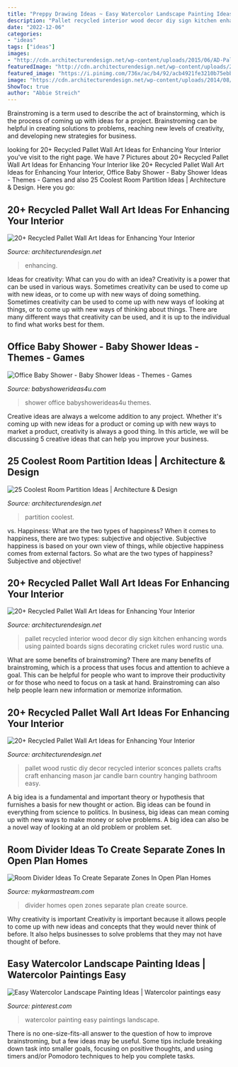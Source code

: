 ```yaml
---
title: "Preppy Drawing Ideas ~ Easy Watercolor Landscape Painting Ideas"
description: "Pallet recycled interior wood decor diy sign kitchen enhancing words using painted boards signs decorating cricket rules word rustic una"
date: "2022-12-06"
categories:
- "ideas"
tags: ["ideas"]
images:
- "http://cdn.architecturendesign.net/wp-content/uploads/2015/06/AD-Pallet-Wall-Art-7.jpg"
featuredImage: "http://cdn.architecturendesign.net/wp-content/uploads/2015/06/AD-Pallet-Wall-Art-16.jpg"
featured_image: "https://i.pinimg.com/736x/ac/b4/92/acb4921fe3210b75ebb9b0202b613bd1.jpg"
image: "https://cdn.architecturendesign.net/wp-content/uploads/2014/08/753.jpg"
ShowToc: true
author: "Abbie Streich"
---
```



Brainstroming is a term used to describe the act of brainstorming, which is the process of coming up with ideas for a project. Brainstroming can be helpful in creating solutions to problems, reaching new levels of creativity, and developing new strategies for business.

	

		
looking for 20+ Recycled Pallet Wall Art Ideas for Enhancing Your Interior you've visit to the right page. We have 7 Pictures about 20+ Recycled Pallet Wall Art Ideas for Enhancing Your Interior like 20+ Recycled Pallet Wall Art Ideas for Enhancing Your Interior, Office Baby Shower - Baby Shower Ideas - Themes - Games and also 25 Coolest Room Partition Ideas | Architecture &amp; Design. Here you go:
		
    
## 20+ Recycled Pallet Wall Art Ideas For Enhancing Your Interior

<img loading=lazy src="https://cdn.architecturendesign.net/wp-content/uploads/2015/06/AD-Pallet-Wall-Art-20.jpg" onerror="this.onerror=null;this.src='https://tse1.mm.bing.net/th?id=OIP.qmvGSoMFNI_DEIH-u0OUHQHaJ4&amp;pid=15.1';" alt="20+ Recycled Pallet Wall Art Ideas for Enhancing Your Interior">

_Source: architecturendesign.net_

>enhancing. 

	

Ideas for creativity: What can you do with an idea?
Creativity is a power that can be used in various ways. Sometimes creativity can be used to come up with new ideas, or to come up with new ways of doing something. Sometimes creativity can be used to come up with new ways of looking at things, or to come up with new ways of thinking about things. There are many different ways that creativity can be used, and it is up to the individual to find what works best for them.

    
## Office Baby Shower - Baby Shower Ideas - Themes - Games

<img loading=lazy src="https://babyshowerideas4u.com/wp-content/uploads/2014/04/office-baby-shower-table-setting.jpg" onerror="this.onerror=null;this.src='https://tse1.mm.bing.net/th?id=OIP.t7nBTPbY5U0DfceeLq1nBwAAAA&amp;pid=15.1';" alt="Office Baby Shower - Baby Shower Ideas - Themes - Games">

_Source: babyshowerideas4u.com_

>shower office babyshowerideas4u themes. 

	

Creative ideas are always a welcome addition to any project. Whether it's coming up with new ideas for a product or coming up with new ways to market a product, creativity is always a good thing. In this article, we will be discussing 5 creative ideas that can help you improve your business.

    
## 25 Coolest Room Partition Ideas | Architecture &amp; Design

<img loading=lazy src="https://cdn.architecturendesign.net/wp-content/uploads/2014/08/753.jpg" onerror="this.onerror=null;this.src='https://tse1.mm.bing.net/th?id=OIP.vY66Fsip9dzeE_fMcrXXUQHaLK&amp;pid=15.1';" alt="25 Coolest Room Partition Ideas | Architecture &amp; Design">

_Source: architecturendesign.net_

>partition coolest. 

	

vs. Happiness: What are the two types of happiness?
When it comes to happiness, there are two types: subjective and objective. Subjective happiness is based on your own view of things, while objective happiness comes from external factors. So what are the two types of happiness? Subjective and objective!

    
## 20+ Recycled Pallet Wall Art Ideas For Enhancing Your Interior

<img loading=lazy src="http://cdn.architecturendesign.net/wp-content/uploads/2015/06/AD-Pallet-Wall-Art-7.jpg" onerror="this.onerror=null;this.src='https://tse3.mm.bing.net/th?id=OIP.Q3UQX1J8h8p5UFXXuB7W6gHaQP&amp;pid=15.1';" alt="20+ Recycled Pallet Wall Art Ideas for Enhancing Your Interior">

_Source: architecturendesign.net_

>pallet recycled interior wood decor diy sign kitchen enhancing words using painted boards signs decorating cricket rules word rustic una. 

	

What are some benefits of brainstroming?
There are many benefits of brainstroming, which is a process that uses focus and attention to achieve a goal. This can be helpful for people who want to improve their productivity or for those who need to focus on a task at hand. Brainstroming can also help people learn new information or memorize information.

    
## 20+ Recycled Pallet Wall Art Ideas For Enhancing Your Interior

<img loading=lazy src="http://cdn.architecturendesign.net/wp-content/uploads/2015/06/AD-Pallet-Wall-Art-16.jpg" onerror="this.onerror=null;this.src='https://tse1.mm.bing.net/th?id=OIP.DOnRNRgOuLXt9IxNSFn-eAHaJ4&amp;pid=15.1';" alt="20+ Recycled Pallet Wall Art Ideas for Enhancing Your Interior">

_Source: architecturendesign.net_

>pallet wood rustic diy decor recycled interior sconces pallets crafts craft enhancing mason jar candle barn country hanging bathroom easy. 

	

A big idea is a fundamental and important theory or hypothesis that furnishes a basis for new thought or action. Big ideas can be found in everything from science to politics. In business, big ideas can mean coming up with new ways to make money or solve problems. A big idea can also be a novel way of looking at an old problem or problem set.

    
## Room Divider Ideas To Create Separate Zones In Open Plan Homes

<img loading=lazy src="http://mykarmastream.com/wp-content/uploads/2017/08/room-divider-10.jpg" onerror="this.onerror=null;this.src='https://tse2.mm.bing.net/th?id=OIP.HMLwVRvk_BoXqQ-27X7AMQHaQI&amp;pid=15.1';" alt="Room Divider Ideas To Create Separate Zones In Open Plan Homes">

_Source: mykarmastream.com_

>divider homes open zones separate plan create source. 

	

Why creativity is important
Creativity is important because it allows people to come up with new ideas and concepts that they would never think of before. It also helps businesses to solve problems that they may not have thought of before.

    
## Easy Watercolor Landscape Painting Ideas | Watercolor Paintings Easy

<img loading=lazy src="https://i.pinimg.com/736x/ac/b4/92/acb4921fe3210b75ebb9b0202b613bd1.jpg" onerror="this.onerror=null;this.src='https://tse2.mm.bing.net/th?id=OIP.pRTCiNRr0nBAzl8wbXfMDAHaLJ&amp;pid=15.1';" alt="Easy Watercolor Landscape Painting Ideas | Watercolor paintings easy">

_Source: pinterest.com_

>watercolor painting easy paintings landscape. 

	

There is no one-size-fits-all answer to the question of how to improve brainstroming, but a few ideas may be useful. Some tips include breaking down task into smaller goals, focusing on positive thoughts, and using timers and/or Pomodoro techniques to help you complete tasks.

